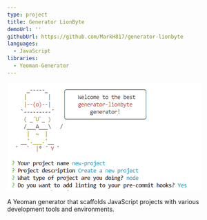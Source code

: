 ```yaml
---
type: project
title: Generator LionByte
demoUrl: ''
githubUrl: https://github.com/MarkH817/generator-lionbyte
languages:
  - JavaScript
libraries:
  - Yeoman-Generator
---
```


![](./generator-lionbyte.png)

A Yeoman generator that scaffolds JavaScript projects with various development tools and environments.
